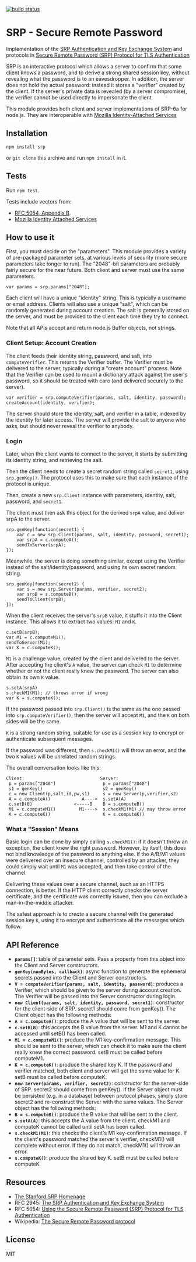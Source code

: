 [![build status](https://secure.travis-ci.org/jedp/node-srp.png)](http://travis-ci.org/jedp/node-srp)

# SRP - Secure Remote Password

Implementation of the [SRP Authentication and Key Exchange
System](http://tools.ietf.org/html/rfc2945) and protocols in [Secure
Remote Password (SRP) Protocol for TLS
Authentication](http://tools.ietf.org/html/rfc5054)

SRP is an interactive protocol which allows a server to confirm that some client knows a password, and to derive a strong shared session key, without revealing what the password is to an eavesdropper. In addition, the server does not hold the actual password: instead it stores a "verifier" created by the client. If the server's private data is revealed (by a server compromise), the verifier cannot be used directly to impersonate the client.

This module provides both client and server implementations of SRP-6a for node.js. They are interoperable with [Mozilla Identity-Attached Services](https://wiki.mozilla.org/Identity/AttachedServices/KeyServerProtocol)

## Installation

`npm install srp`

or `git clone` this archive and run `npm install` in it.

## Tests

Run `npm test`.

Tests include vectors from:
- [RFC 5054, Appendix B](https://tools.ietf.org/html/rfc5054#appendix-B).
- [Mozilla Identity Attached Services](https://wiki.mozilla.org/Identity/AttachedServices/KeyServerProtocol)

## How to use it

First, you must decide on the "parameters". This module provides a variety of pre-packaged parameter sets, at various levels of security (more secure parameters take longer to run). The "2048"-bit parameters are probably fairly secure for the near future. Both client and server must use the same parameters.

    var params = srp.params["2048"];

Each client will have a unique "identity" string. This is typically a username or email address. Clients will also use a unique "salt", which can be randomly generated during account creation. The salt is generally stored on the server, and must be provided to the client each time they try to connect.

Note that all APIs accept and return node.js Buffer objects, not strings.

### Client Setup: Account Creation

The client feeds their identity string, password, and salt, into `computeVerifier`. This returns the Verifier buffer. The Verifier must be delivered to the server, typically during a "create account" process. Note that the Verifier can be used to mount a dictionary attack against the user's password, so it should be treated with care (and delivered securely to the server).

    var verifier = srp.computeVerifier(params, salt, identity, password);
    createAccount(identity, verifier);

The server should store the identity, salt, and verifier in a table, indexed by the identity for later access. The server will provide the salt to anyone who asks, but should never reveal the verifier to anybody.

### Login

Later, when the client wants to connect to the server, it starts by submitting its identity string, and retrieving the salt.

Then the client needs to create a secret random string called `secret1`, using `srp.genKey()`. The protocol uses this to make sure that each instance of the protocol is unique.

Then, create a new `srp.Client` instance with parameters, identity, salt, password, and `secret1`.

The client must then ask this object for the derived `srpA` value, and deliver srpA to the server.

    srp.genKey(function(secret1) {
        var c = new srp.Client(params, salt, identity, password, secret1);
        var srpA = c.computeA();
        sendToServer(srpA);
    });

Meanwhile, the server is doing something similar, except using the Verifier instead of the salt/identity/password, and using its own secret random string.

    srp.genKey(function(secret2) {
        var s = new srp.Server(params, verifier, secret2);
        var srpB = s.computeB();
        sendToClient(srpB);
    });

When the client receives the server's `srpB` value, it stuffs it into the Client instance. This allows it to extract two values: `M1` and `K`.

    c.setB(srpB);
    var M1 = c.computeM1();
    sendToServer(M1);
    var K = c.computeK();

`M1` is a challenge value, created by the client and delivered to the server. After accepting the client's `A` value, the server can check `M1` to determine whether or not the client really knew the password. The server can also obtain its own `K` value.

    s.setA(srpA)
    s.checkM1(M1); // throws error if wrong
    var K = s.computeK();

If the password passed into `srp.Client()` is the same as the one passed into `srp.computeVerifier()`, then the server will accept `M1`, and the `K` on both sides will be the same.

`K` is a strong random string, suitable for use as a session key to encrypt or authenticate subsequent messages.

If the password was different, then `s.checkM1()` will throw an error, and the two `K` values will be unrelated random strings.

The overall conversation looks like this:

    Client:                             Server:
     p = params["2048"]                  p = params["2048"]
     s1 = genKey()                       s2 = genKey()
     c = new Client(p,salt,id,pw,s1)     s = new Server(p,verifier,s2)
     A = c.computeA()            A---->  s.setA(A)
     c.setB(B)                <-----B    B = s.computeB()
     M1 = c.computeM1()         M1---->  s.checkM1(M1) // may throw error
     K = c.computeK()                    K = s.computeK()

### What a "Session" Means

Basic login can be done by simply calling `s.checkM1()`: if it doesn't throw an exception, the client knew the right password. However, by itself, this does not bind knowledge of the password to anything else. If the A/B/M1 values were delivered over an insecure channel, controlled by an attacker, they could simply wait until `M1` was accepted, and then take control of the channel.

Delivering these values over a secure channel, such as an HTTPS connection, is better. If the HTTP client correctly checks the server certificate, and the certificate was correctly issued, then you can exclude a man-in-the-middle attacker.

The safest approach is to *create* a secure channel with the generated session key `K`, using it to encrypt and authenticate all the messages which follow.

## API Reference

- **`params[]`**: table of parameter sets. Pass a property from this object into the Client and Server constructors.
- **`genKey(numBytes, callback)`**: async function to generate the ephemeral secrets passed into the Client and Server constructors.
- **`V = computeVerifier(params, salt, identity, password)`**: produces a Verifier, which should be given to the server during account creation. The Verifier will be passed into the Server constructor during login.
- **`new Client(params, salt, identity, password, secret1)`**: constructor for the client-side of SRP. secret1 should come from genKey(). The Client object has the following methods:
 - **`A = c.computeA()`**: produce the A value that will be sent to the server.
 - **`c.setB(B)`**: this accepts the B value from the server. M1 and K cannot be accessed until setB() has been called.
 - **`M1 = c.computeM1()`**: produce the M1 key-confirmation message. This should be sent to the server, which can check it to make sure the client really knew the correct password. setB must be called before computeM1.
 - **`K = c.computeK()`**: produce the shared key K. If the password and verifier matched, both client and server will get the same value for K. setB must be called before computeK.
- **`new Server(params, verifier, secret2)`**: constructor for the server-side of SRP. secret2 should come from genKey(). If the Server object must be persisted (e.g. in a database) between protocol phases, simply store secret2 and re-construct the Server with the same values. The Server object has the following methods:
 - **`B = s.computeB()`**: produce the B value that will be sent to the client.
 - **`s.setA(A)`**: this accepts the A value from the client. checkM1 and computeK cannot be called until setA has been called.
 - **`s.checkM1(M1)`**: this checks the client's M1 key-confirmation message. If the client's password matched the server's verifier, checkM1() will complete without error. If they do not match, checkM1() will throw an error.
 - **`s.computeK()`**: produce the shared key K. setB must be called before computeK.

## Resources

- [The Stanford SRP Homepage](http://srp.stanford.edu/)
- RFC 2945: [The SRP Authentication and Key Exchange System](http://tools.ietf.org/html/rfc2945)
- RFC 5054: [Using the Secure Remote Password (SRP) Protocol for TLS Authentication](http://tools.ietf.org/html/rfc5054)
- Wikipedia: [The Secure Remote Password protocol](http://en.wikipedia.org/wiki/Secure_Remote_Password_protocol)

## License

MIT
